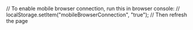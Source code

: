 // To enable mobile browser connection, run this in browser console:
// localStorage.setItem("mobileBrowserConnection", "true");
// Then refresh the page

